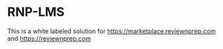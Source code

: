 # RNP-LMS
This is a white labeled solution for https://marketplace.reviewnprep.com and https://reviewnprep.com 
